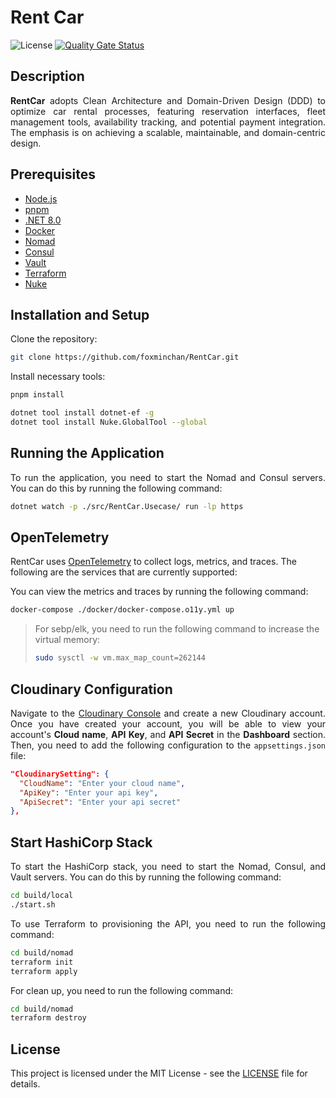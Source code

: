 # Rent Car

![License](https://img.shields.io/github/license/foxminchan/RentCar?label=License)
[![Quality Gate Status](https://sonarcloud.io/api/project_badges/measure?project=foxminchan_RentCar&metric=alert_status)](https://sonarcloud.io/summary/new_code?id=foxminchan_RentCar)

## Description

<p align="justify">
<b>RentCar</b> adopts Clean Architecture and Domain-Driven Design (DDD) to optimize car rental processes, featuring reservation interfaces, fleet management tools, availability tracking, and potential payment integration. The emphasis is on achieving a scalable, maintainable, and domain-centric design.
</p>

## Prerequisites

- [Node.js](https://nodejs.org/en/)
- [pnpm](https://pnpm.io/)
- [.NET 8.0](https://dotnet.microsoft.com/download/dotnet/8.0)
- [Docker](https://www.docker.com/)
- [Nomad](https://www.nomadproject.io/)
- [Consul](https://www.consul.io/)
- [Vault](https://www.vaultproject.io/)
- [Terraform](https://www.terraform.io/)
- [Nuke](https://nuke.build/)

## Installation and Setup

Clone the repository:

```bash
git clone https://github.com/foxminchan/RentCar.git
```

Install necessary tools:

```bash
pnpm install

dotnet tool install dotnet-ef -g
dotnet tool install Nuke.GlobalTool --global
```

## Running the Application

<p align="justify">
To run the application, you need to start the Nomad and Consul servers. You can do this by running the following command:
</p>

```bash
dotnet watch -p ./src/RentCar.Usecase/ run -lp https
```

## OpenTelemetry

RentCar uses [OpenTelemetry](https://opentelemetry.io/) to collect logs, metrics, and traces. The following are the services that are currently supported:

You can view the metrics and traces by running the following command:

```bash
docker-compose ./docker/docker-compose.o11y.yml up
```

> For sebp/elk, you need to run the following command to increase the virtual memory:
>
> ```bash
> sudo sysctl -w vm.max_map_count=262144
> ```

## Cloudinary Configuration

<p align="justify">
Navigate to the <a href="https://cloudinary.com/console">Cloudinary Console</a> and create a new Cloudinary account. Once you have created your account, you will be able to view your account's <b>Cloud name</b>, <b>API Key</b>, and <b>API Secret</b> in the <b>Dashboard</b> section. Then, you need to add the following configuration to the <code>appsettings.json</code> file:
</p>

```json
"CloudinarySetting": {
  "CloudName": "Enter your cloud name",
  "ApiKey": "Enter your api key",
  "ApiSecret": "Enter your api secret"
},
```

## Start HashiCorp Stack

<p align="justify">
To start the HashiCorp stack, you need to start the Nomad, Consul, and Vault servers. You can do this by running the following command:
</p>

```bash
cd build/local
./start.sh
```

<p align="justify">
To use Terraform to provisioning the API, you need to run the following command:
</p>

```bash
cd build/nomad
terraform init
terraform apply
```

<p align="justify">
For clean up, you need to run the following command:
</p>

```bash
cd build/nomad
terraform destroy
```

## License

This project is licensed under the MIT License - see the [LICENSE](LICENSE) file for details.
